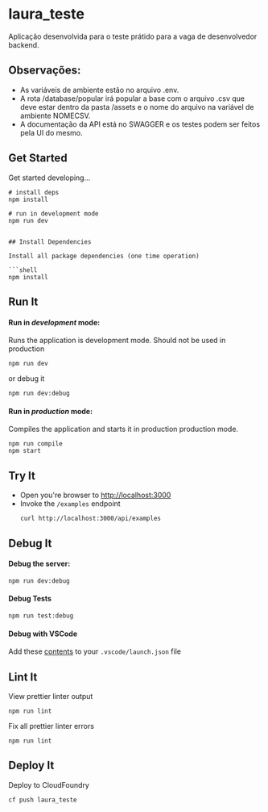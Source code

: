 # laura_teste

Aplicação desenvolvida para o teste prátido para a vaga de desenvolvedor backend.

## Observações:

 - As variáveis de ambiente estão no arquivo .env.
 - A rota /database/popular irá popular a base com o arquivo .csv que deve estar dentro da pasta /assets
 e o nome do arquivo na variável de ambiente NOMECSV.
 - A documentação da API está no SWAGGER e os testes podem ser feitos pela UI do mesmo.

## Get Started

Get started developing...

```shell
# install deps
npm install

# run in development mode
npm run dev


## Install Dependencies

Install all package dependencies (one time operation)

```shell
npm install
```

## Run It
#### Run in *development* mode:
Runs the application is development mode. Should not be used in production

```shell
npm run dev
```

or debug it

```shell
npm run dev:debug
```

#### Run in *production* mode:

Compiles the application and starts it in production production mode.

```shell
npm run compile
npm start
```

## Try It
* Open you're browser to [http://localhost:3000](http://localhost:3000)
* Invoke the `/examples` endpoint 
  ```shell
  curl http://localhost:3000/api/examples
  ```


## Debug It

#### Debug the server:

```
npm run dev:debug
```

#### Debug Tests

```
npm run test:debug
```

#### Debug with VSCode

Add these [contents](https://github.com/cdimascio/generator-express-no-stress/blob/next/assets/.vscode/launch.json) to your `.vscode/launch.json` file
## Lint It

View prettier linter output

```
npm run lint
```

Fix all prettier linter errors

```
npm run lint
```

## Deploy It

Deploy to CloudFoundry

```shell
cf push laura_teste
```


   
